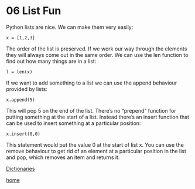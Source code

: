 # 06 List Fun

Python lists are nice. We can make them very easily:
```
x = [1,2,3]
```
The order of the list is preserved. If we work our way through the elements they will always come out in the same order. We can use the len function to find out how many things are in a list:
```
l = len(x)
```
If we want to add something to a list we can use the append behaviour provided by lists:
```
x.append(5)
```
This will pop 5 on the end of the list. There’s no “prepend” function for putting something at the start of a list. Instead there’s an insert function that can be used to insert something at a particular position:
```
x.insert(0,0)
```
This statement would put the value 0 at the start of list x. You can use the remove behaviour to get rid of an element at a particular position in the list and pop, which removes an item and returns it. 

[Dictionaries](/pages/07%20Dictionaries.md)

[home](/README.md)